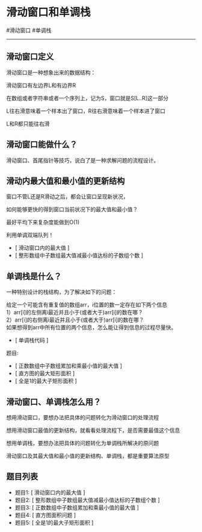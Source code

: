 # 滑动窗口和单调栈
#滑动窗口 #单调栈

---

## 滑动窗口定义

滑动窗口是一种想象出来的数据结构：

滑动窗口有左边界L和有边界R

在数组或者字符串或者一个序列上，记为S，窗口就是S[L..R]这一部分

L往右滑意味着一个样本出了窗口，R往右滑意味着一个样本进了窗口

L和R都只能往右滑

## 滑动窗口能做什么？

滑动窗口、首尾指针等技巧，说白了是一种求解问题的流程设计。


## 滑动内最大值和最小值的更新结构

窗口不管L还是R滑动之后，都会让窗口呈现新状况，

如何能够更快的得到窗口当前状况下的最大值和最小值？

最好平均下来复杂度能做到O(1)

利用单调双端队列！


- [ 滑动窗口内的最大值 ]
- [ 整形数组中子数组最大值减最小值达标的子数组个数 ]

## 单调栈是什么？

一种特别设计的栈结构，为了解决如下的问题：  

给定一个可能含有重复值的数组arr，i位置的数一定存在如下两个信息  
1）arr[i]的左侧离i最近并且小于(或者大于)arr[i]的数在哪？  
2）arr[i]的右侧离i最近并且小于(或者大于)arr[i]的数在哪？  
如果想得到arr中所有位置的两个信息，怎么能让得到信息的过程尽量快。  

- [ 单调栈代码 ]

题目:
- [ 正数数组中子数组累加和乘最小值的最大值 ]
- [ 直方图的最大矩形面积 ]
- [ 全是1的最大子矩形面积 ]


## 滑动窗口、单调栈怎么用？

想用滑动窗口，要想办法把具体的问题转化为滑动窗口的处理流程

想用滑动窗口最值的更新结构，就看看处理流程下，是否需要最值这个信息

想用单调栈，要想办法把具体的问题转化为单调栈所解决的原问题

滑动窗口及其最大值和最小值的更新结构、单调栈，都是重要算法原型


## 题目列表
- 题目1: [ 滑动窗口内的最大值 ]
- 题目2: [ 整形数组中子数组最大值减最小值达标的子数组个数 ]
- 题目3: [ 正数数组中子数组累加和乘最小值的最大值 ]
- 题目4: [ 直方图面积问题 ]
- 题目5: [ 全是1的最大子矩形面积 ]
